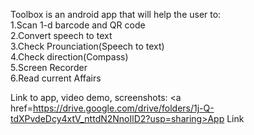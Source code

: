 Toolbox is an android app that will help the user to:<br/>
1.Scan 1-d barcode and QR code<br/>
2.Convert speech to text<br/>
3.Check Prounciation(Speech to text)<br/>
4.Check direction(Compass)<br/>
5.Screen Recorder<br/>
6.Read current Affairs<br/>

Link to app, video demo, screenshots: <a href=https://drive.google.com/drive/folders/1j-Q-tdXPvdeDcy4xtV_nttdN2NnoIlD2?usp=sharing>App Link</a>
